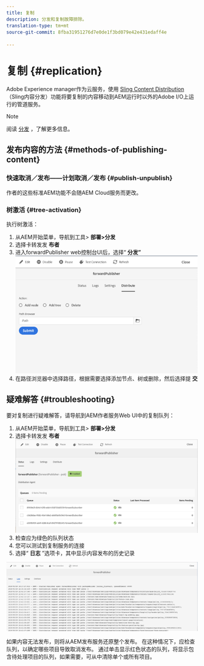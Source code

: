 ```yaml
---
title: 复制
description: 分发和复制故障排除。
translation-type: tm+mt
source-git-commit: 8fba31951276d7e0de1f3bd079e42e431edaff4e

---
```



# 复制 {#replication}

Adobe Experience manager作为云服务，使用 [Sling Content Distribution](https://sling.apache.org/documentation/bundles/content-distribution.html) （Sling内容分发）功能将要复制的内容移动到AEM运行时以外的Adobe I/O上运行的管道服务。

>[!NOTE]
>
> 阅读 [分发](/help/core-concepts/architecture.md#content-distribution) ，了解更多信息。

## 发布内容的方法 {#methods-of-publishing-content}

### 快速取消／发布——计划取消／发布 {#publish-unpublish}

作者的这些标准AEM功能不会随AEM Cloud服务而更改。

### 树激活 {#tree-activation}

执行树激活：

1. 从AEM开始菜单，导航到工具> **部署>分发**
2. 选择卡转发发 **布者**
3. 进入forwardPublisher web控制台UI后，选择“ **分发”**
   ![分发](assets/distribute.png "分发")
4. 在路径浏览器中选择路径，根据需要选择添加节点、树或删除，然后选择提 **交**

## 疑难解答 {#troubleshooting}

要对复制进行疑难解答，请导航到AEM作者服务Web UI中的复制队列：

1. 从AEM开始菜单，导航到工具> **部署>分发**
2. 选择卡转发发 **布者**
   ![状态](assets/status.png "状态")
3. 检查应为绿色的队列状态
4. 您可以测试到复制服务的连接
5. 选择“ **日志** ”选项卡，其中显示内容发布的历史记录

![日](assets/logs.png "志")

如果内容无法发布，则将从AEM发布服务还原整个发布。
在这种情况下，应检查队列，以确定哪些项目导致取消发布。 通过单击显示红色状态的队列，将显示包含待处理项目的队列，如果需要，可从中清除单个或所有项目。
